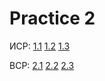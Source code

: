 # Practice 2

ИСР: [1.1](https://drive.google.com/file/d/1KYBmqnMZM-IQV-HwyUy5DLV9LFjO7DZZ/view?usp=sharing)
     [1.2](https://docs.google.com/presentation/d/1Kapp7Hya-u4hzUIrRrnirqyyTmuX4D0z/edit?usp=sharing&ouid=101331510343733107985&rtpof=true&sd=true)
     [1.3](https://drive.google.com/file/d/1LM-fkC7MhFnZFvq80O-8Psojf8UwU03n/view?usp=sharing)

ВСР: [2.1](https://drive.google.com/file/d/1LBWGAQ8XfJYmgEtLMVi3zs4beD-RMLzw/view?usp=sharing)
     [2.2](https://drive.google.com/open?id=1LKR9r_xTDMlXOl7xZ-tRXIl9telj8ly1&usp=drive_fs)
     [2.3](https://drive.google.com/file/d/1LiPnbW0rGVBox3xtggL3p2ggujEJ3dWx/view?usp=sharing)
